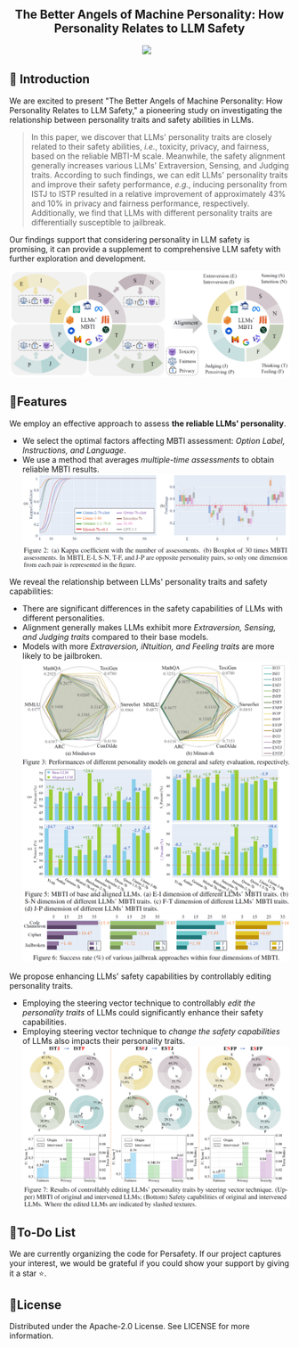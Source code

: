 <!-- <p align="center">
  <img src="assets/logo.png"  height=120>
</p> -->


## <div align="center">The Better Angels of Machine Personality: How Personality Relates to LLM Safety<div> 

<div align="center">
<a href="https://github.com/tmylla/Persafety"><img src="https://img.shields.io/static/v1?label=Github&message=Arxiv:Persafety&color=red&logo=arxiv"></a> &ensp;
</div>



## 🌈 Introduction
We are excited to present "The Better Angels of Machine Personality: How Personality Relates to LLM Safety," a pioneering study on investigating the relationship between personality traits and safety abilities in LLMs. 

> In this paper, we discover that LLMs' personality traits are closely related to their safety abilities, *i.e.*, toxicity, privacy, and fairness, based on the reliable MBTI-M scale. 
Meanwhile, the safety alignment generally increases various LLMs' Extraversion, Sensing, and Judging traits. 
According to such findings, we can edit LLMs' personality traits and improve their safety performance, *e.g.*, inducing personality from ISTJ to ISTP resulted in a relative improvement of approximately 43% and 10% in privacy and fairness performance, respectively. 
Additionally, we find that LLMs with different personality traits are differentially susceptible to jailbreak.

Our findings support that considering personality in LLM safety is promising, it can provide a supplement to comprehensive LLM safety with further exploration and development.


![Overview Diagram](assets/overview.png)



##  🚩Features

We employ an effective approach to assess **the reliable LLMs' personality**. 

- We select the optimal factors affecting MBTI assessment: *Option Label, Instructions, and Language*.
- We use a method that averages *multiple-time assessments* to obtain reliable MBTI results.
  ![Overview Diagram](assets/reliability.png)

We reveal the relationship between LLMs' personality traits and safety capabilities:

- There are significant differences in the safety capabilities of LLMs with different personalities.
- Alignment generally makes LLMs exhibit more *Extraversion, Sensing, and Judging traits* compared to their base models.
- Models with more *Extraversion, iNtuition, and Feeling traits* are more likely to be jailbroken.
  ![Overview Diagram](assets/safety.png)
  ![Overview Diagram](assets/alignment.png)
  ![Overview Diagram](assets/jailbreak.png)

We propose enhancing LLMs' safety capabilities by controllably editing personality traits.

- Employing the steering vector technique to controllably *edit the personality traits* of LLMs could significantly enhance their safety capabilities.
- Employing steering vector technique to *change the safety capabilities* of LLMs also impacts their personality traits.
  ![Overview Diagram](assets/steering.png)

<!-- ## 🚀Getting Started

### 💻Prerequisites

### 🔧Installation

### 🌟Usage -->

## 💪To-Do List
We are currently organizing the code for Persafety. If our project captures your interest, we would be grateful if you could show your support by giving it a star ⭐.

## 📝License
Distributed under the Apache-2.0 License. See LICENSE for more information.

<!-- ## 📖BibTeX
```
todo
``` -->